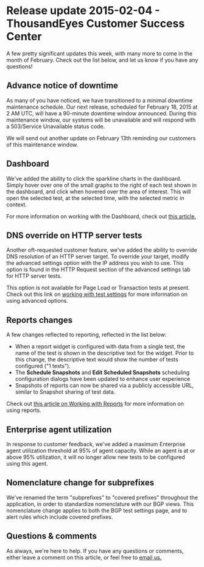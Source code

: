 # Release update 2015-02-04 - ThousandEyes Customer Success Center

A few pretty significant updates this week, with many more to come in the month of February. Check out the list below, and let us know if you have any questions!

## Advance notice of downtime

As many of you have noticed, we have transitioned to a minimal downtime maintenance schedule. Our next release, scheduled for February 18, 2015 at 2 AM UTC, will have a 90-minute downtime window announced. During this maintenance window, our systems will be unavailable and will respond with a 503/Service Unavailable status code.

We will send out another update on February 13th reminding our customers of this maintenance window.

## Dashboard

We've added the ability to click the sparkline charts in the dashboard. Simply hover over one of the small graphs to the right of each test shown in the dashboard, and click when hovered over the area of interest. This will open the selected test, at the selected time, with the selected metric in context.

For more information on working with the Dashboard, check out [this article.](https://success.thousandeyes.com/ViewArticle?articleIdParam=kA0E0000000CmmdKAC)

## DNS override on HTTP server tests

Another oft-requested customer feature, we've added the ability to override DNS resolution of an HTTP server target. To override your target, modify the advanced settings option with the IP address you wish to use.  This option is found in the HTTP Request section of the advanced settings tab for HTTP server tests.

This option is not available for Page Load or Transaction tests at present.  Check out this link on [working with test settings](https://success.thousandeyes.com/ViewArticle?articleIdParam=kA0E0000000Cmn7KAC) for more information on using advanced options.

## Reports changes

A few changes reflected to reporting, reflected in the list below:

* When a report widget is configured with data from a single test, the name of the test is shown in the descriptive text for the widget. Prior to this change, the descriptive text would show the number of tests configured \("1 tests"\).
* The **Schedule Snapshots** and **Edit Scheduled Snapshots** scheduling configuration dialogs have been updated to enhance user experience
* Snapshots of reports can now be shared via a publicly accessible URL, similar to Snapshot sharing of test data.

Check out [this article on Working with Reports](https://success.thousandeyes.com/ViewArticle?articleIdParam=kA0E0000000CmnTKAS) for more information on using reports.

## Enterprise agent utilization

In response to customer feedback, we've added a maximum Enterprise agent utilization threshold at 95% of agent capacity. While an agent is at or above 95% utilization, it will no longer allow new tests to be configured using this agent.

## Nomenclature change for subprefixes

We've renamed the term "subprefixes" to "covered prefixes" throughout the application, in order to standardize nomenclature with our BGP views. This nomenclature change applies to both the BGP test settings page, and to alert rules which include covered prefixes.

## Questions & comments

As always, we're here to help. If you have any questions or comments, either leave a comment on this article, or feel free to [email us.](mailto:support@thousandeyes.com?subject=Feb+4+Release+Comment)

